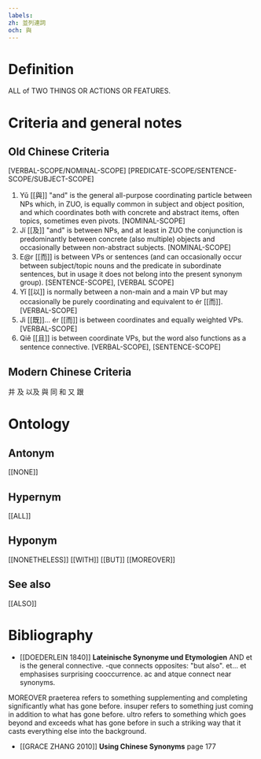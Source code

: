 ```yaml
---
labels: 
zh: 並列連詞
och: 與
---
```


# Definition
ALL of TWO THINGS OR ACTIONS OR FEATURES.
# Criteria and general notes
## Old Chinese Criteria
[VERBAL-SCOPE/NOMINAL-SCOPE]
[PREDICATE-SCOPE/SENTENCE-SCOPE/SUBJECT-SCOPE]
1. Yǔ [[與]] "and" is the general all-purpose coordinating particle between NPs which, in ZUO, is equally common in subject and object position, and which coordinates both with concrete and abstract items, often topics, sometimes even pivots.
[NOMINAL-SCOPE]
2. Jí [[及]] "and" is between NPs, and at least in ZUO the conjunction is predominantly between concrete (also multiple) objects and occasionally between non-abstract subjects.
[NOMINAL-SCOPE]
3. E@r [[而]] is between VPs or sentences (and can occasionally occur between subject/topic nouns and the predicate in subordinate sentences, but in usage it does not belong into the present synonym group).
[SENTENCE-SCOPE], [VERBAL SCOPE]
4. Yǐ [[以]] is normally between a non-main and a main VP but may occasionally be purely coordinating and equivalent to ér [[而]].
[VERBAL-SCOPE]
5. Jì [[既]]... ér [[而]] is between coordinates and equally weighted VPs.
[VERBAL-SCOPE]
6. Qiě [[且]] is between coordinate VPs, but the word also functions as a sentence connective.
[VERBAL-SCOPE], [SENTENCE-SCOPE]
## Modern Chinese Criteria
并
及
以及
與
同
和
又
跟
# Ontology

## Antonym
[[NONE]]
## Hypernym
[[ALL]]
## Hyponym
[[NONETHELESS]]
[[WITH]]
[[BUT]]
[[MOREOVER]]
## See also
[[ALSO]]
# Bibliography
- [[DOEDERLEIN 1840]]
**Lateinische Synonyme und Etymologien** 
AND
et is the general connective.
-que connects opposites: "but also".
et... et emphasises surprising cooccurrence.
ac and atque connect near synonyms.

MOREOVER
praeterea refers to something supplementing and completing significantly what has gone before.
insuper refers to something just coming in addition to what has gone before.
ultro refers to something which goes beyond and exceeds what has gone before in such a striking way that it casts everything else into the background.
- [[GRACE ZHANG 2010]]
**Using Chinese Synonyms** page 177
